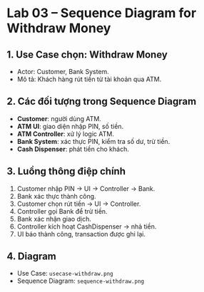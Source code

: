 # Lab 03 – Sequence Diagram for Withdraw Money

## 1. Use Case chọn: Withdraw Money
- Actor: Customer, Bank System.
- Mô tả: Khách hàng rút tiền từ tài khoản qua ATM.

## 2. Các đối tượng trong Sequence Diagram
- **Customer**: người dùng ATM.
- **ATM UI**: giao diện nhập PIN, số tiền.
- **ATM Controller**: xử lý logic ATM.
- **Bank System**: xác thực PIN, kiểm tra số dư, trừ tiền.
- **Cash Dispenser**: phát tiền cho khách.

## 3. Luồng thông điệp chính
1. Customer nhập PIN → UI → Controller → Bank.
2. Bank xác thực thành công.
3. Customer chọn rút tiền → UI → Controller.
4. Controller gọi Bank để trừ tiền.
5. Bank xác nhận giao dịch.
6. Controller kích hoạt CashDispenser → nhả tiền.
7. UI báo thành công, transaction được ghi lại.

## 4. Diagram
- Use Case: `usecase-withdraw.png`
- Sequence Diagram: `sequence-withdraw.png`
